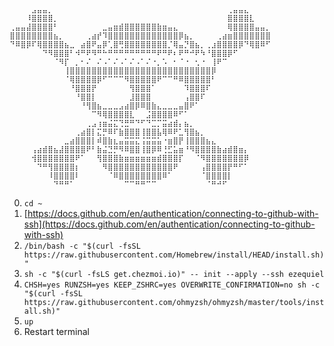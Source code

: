 ```
⠀⠀⠀⠀⣠⣤⣤⡀⠀⠀⠀⠀⠀⠀⠀⠀⠀⠀⠀⠀⠀⠀⠀⠀⠀⠀⠀⠀⠀⠀⠀⠀⠀⠀⠀⠀⠀⠀⠀⠀⢀⣤⣤⣄⠀⠀⠀⠀
⠀⠀⠀⠸⣿⣿⣿⣿⡀⠀⠀⠀⠀⠀⠀⠀⠀⠀⠀⠀⠀⠀⠀⠀⠀⠀⠀⠀⠀⠀⠀⠀⠀⠀⠀⠀⠀⠀⠀⠀⣿⣿⣿⣿⣇⠀⠀⠀
⢀⣤⣤⣼⣿⣿⣿⣿⠃⠀⠀⠀⠀⠀⠀⠀⠀⣀⣤⣶⣾⣿⣿⣿⣿⣿⣿⣷⣶⣤⣄⠀⠀⠀⠀⠀⠀⠀⠀⠀⢿⣿⣿⣿⣿⣤⣤⡀
⣿⣿⣿⣿⣿⣿⣿⣿⣦⡀⠀⠀⠀⠀⢀⣴⡞⠹⣿⣿⣿⣿⣿⣿⣿⣿⣿⣿⣿⣿⣿⡿⣦⡀⠀⠀⠀⠀⢀⣴⣶⣿⣿⣿⣿⣿⣿⣿
⠙⠿⣿⡿⠏⢿⣿⣿⣿⣿⣦⣀⠀⣴⣿⠟⣤⡿⢁⣿⢛⣿⣿⣿⣿⣿⣿⣿⣿⡈⢿⣤⡙⣿⣦⡀⢀⣰⣿⣿⣿⣿⡿⠙⢿⣿⠿⠋
⠀⠀⠀⠀⠀⠀⠙⠻⣿⣿⣿⠃⠺⠛⠟⠻⠛⠓⠛⠛⠛⠛⠛⠛⠛⠛⠛⠟⠛⠟⠆⠟⠛⠚⠟⠳⠘⣿⣿⣿⡿⠋⠀⠀⠀⠀⠀⠀
⠀⠀⠀⠀⠀⠀⠀⠀⠈⠻⡏⠀⡀⠂⠌⠀⠌⠠⠁⠌⠠⠁⠌⠠⠁⠌⠐⡀⠡⠀⠂⠈⠐⠀⢂⠐⠀⢸⠟⠉⠀⠀⠀⠀⠀⠀⠀⠀
⠀⠀⠀⠀⠀⠀⠀⠀⠀⠀⢸⣿⣿⣿⣿⣿⣿⣿⣿⣿⣿⣿⣿⣿⣿⣿⣿⣿⣿⣿⣿⣿⣿⣿⣿⣿⣿⡿⠀⠀⠀⠀⠀⠀⠀⠀⠀⠀
⠀⠀⠀⠀⠀⠀⠀⠀⠀⠀⠈⢿⣿⣿⣿⣿⡿⠋⠉⠉⠉⠻⣿⣿⣿⣿⣿⠟⠉⠉⠛⠿⣿⣿⣿⣿⣿⠃⠀⠀⠀⠀⠀⠀⠀⠀⠀⠀
⠀⠀⠀⠀⠀⠀⠀⠀⠀⠀⠀⠘⣿⣿⣿⡟⠀⠀⠀⠀⠀⠀⢻⣿⣿⣿⠁⠀⠀⠀⠀⠀⠹⣿⣿⣿⠏⠀⠀⠀⠀⠀⠀⠀⠀⠀⠀⠀
⠀⠀⠀⠀⠀⠀⠀⠀⠀⠀⠀⠀⠘⣿⣿⡇⠀⠀⠀⠀⠀⠀⣸⣿⣿⣿⠀⠀⠀⠀⠀⠀⢠⣿⣿⠏⠀⠀⠀⠀⠀⠀⠀⠀⠀⠀⠀⠀
⠀⠀⠀⠀⠀⠀⠀⠀⠀⠀⠀⠀⠀⠘⢻⣿⣦⣀⣀⣀⣠⣴⣿⡿⠿⣿⣷⣄⣀⣀⣀⣤⣿⠟⠁⠀⠀⠀⠀⠀⠀⠀⠀⠀⠀⠀⠀⠀
⠀⠀⠀⠀⠀⠀⠀⠀⠀⠀⠀⠀⠀⠀⠀⠉⠻⢿⣿⣿⣿⣿⣇⠀⠀⣨⣿⣿⣿⣿⠿⠋⠁⠀⠀⠀⠀⠀⠀⠀⠀⠀⠀⠀⠀⠀⠀⠀
⠀⠀⠀⠀⠀⠀⠀⠀⠀⠀⠀⠀⠀⠀⢀⣠⢰⣶⣬⣍⢙⣛⠛⠙⠋⠙⣉⡉⣭⣴⣾⡄⣦⡀⠀⠀⠀⠀⠀⠀⠀⠀⠀⠀⠀⠀⠀⠀
⠀⠀⠀⠀⠀⠀⠀⠀⠀⠀⠀⠀⢀⣴⣿⡇⣍⡛⠿⠏⣷⣿⣿⣿⢸⣿⣿⣧⢿⠿⠟⣁⢻⣿⣦⡀⠀⠀⠀⠀⠀⠀⠀⠀⠀⠀⠀⠀
⠀⠀⠀⠀⠀⠀⠀⠀⠀⠀⣀⣴⣿⣿⣿⡇⠾⣿⣷⣆⣤⣭⣭⣍⢨⣭⣭⣥⠐⣶⣿⡟⢸⣿⣿⣿⣦⣄⠀⠀⠀⠀⠀⠀⠀⠀⠀⠀
⠀⠀⠀⠀⢠⣴⣾⣿⣦⣼⣿⣿⣿⣿⠟⠃⣷⣬⣙⡛⠻⠿⣿⣿⢸⣿⡿⠿⢘⣋⣥⣶⠘⠻⣿⣿⣿⣿⣷⣴⣾⣿⣶⡄⠀⠀⠀⠀
⠀⠀⠀⠀⢺⣿⣿⣿⣿⣿⣿⣿⠟⠁⠀⠀⢻⣿⣿⣿⣷⣶⣶⣶⣶⣶⣶⣾⣿⣿⣿⡏⠀⠀⠈⠻⣿⣿⣿⣿⣿⣿⣿⡿⠀⠀⠀⠀
⠀⠀⠀⠀⠀⠙⠛⢻⣿⣿⣿⣿⡆⠀⠀⠀⠀⠻⣿⣿⣿⣿⣿⣿⣿⣿⣿⣿⣿⣿⠟⠀⠀⠀⠀⢠⣿⣿⣿⣿⡟⠛⠋⠁⠀⠀⠀⠀
⠀⠀⠀⠀⠀⠀⠀⠸⣿⣿⣿⣿⠇⠀⠀⠀⠀⠀⠈⠿⣿⣿⣿⣿⣿⣿⣿⣿⠿⠁⠀⠀⠀⠀⠀⠈⣿⣿⣿⣿⡇⠀⠀⠀⠀⠀⠀⠀
⠀⠀⠀⠀⠀⠀⠀⠀⠙⠛⠛⠁⠀⠀⠀⠀⠀⠀⠀⠀⠀⠉⠉⠛⠛⠉⠉⠀⠀⠀⠀⠀⠀⠀⠀⠀⠈⠛⠚⠋⠀⠀⠀⠀⠀⠀⠀⠀
```

0. `cd ~`
1. [https://docs.github.com/en/authentication/connecting-to-github-with-ssh](https://docs.github.com/en/authentication/connecting-to-github-with-ssh)
2. `/bin/bash -c "$(curl -fsSL https://raw.githubusercontent.com/Homebrew/install/HEAD/install.sh)"`
3. `sh -c "$(curl -fsLS get.chezmoi.io)" -- init --apply --ssh ezequiel`
4. `CHSH=yes RUNZSH=yes KEEP_ZSHRC=yes OVERWRITE_CONFIRMATION=no sh -c "$(curl -fsSL https://raw.githubusercontent.com/ohmyzsh/ohmyzsh/master/tools/install.sh)"`
5. `up`
6. Restart terminal
